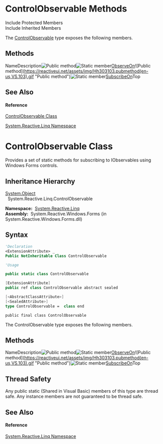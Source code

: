 # ControlObservable Methods

Include Protected Members  
Include Inherited Members

The [ControlObservable](ControlObservable\ControlObservable.md) type exposes the following members.

## Methods

NameDescription![Public method](https://reactiveui.net/assets/img/Hh303103.pubmethod(en-us,VS.103).gif "Public method")![Static member](https://reactiveui.net/assets/img/Hh244319.static(en-us,VS.103).gif "Static member")[ObserveOn<TSource>](https://msdn.microsoft.com/en-us/library/m:system.reactive.linq.controlobservable.observeon%60%601(system.iobservable%7b%60%600%7d%2csystem.windows.forms.control)(v=VS.103))![Public method](https://reactiveui.net/assets/img/Hh303103.pubmethod(en-us,VS.103).gif "Public method")![Static member](https://reactiveui.net/assets/img/Hh244319.static(en-us,VS.103).gif "Static member")[SubscribeOn<TSource>](https://msdn.microsoft.com/en-us/library/m:system.reactive.linq.controlobservable.subscribeon%60%601(system.iobservable%7b%60%600%7d%2csystem.windows.forms.control)(v=VS.103))Top

## See Also

#### Reference

[ControlObservable Class](ControlObservable\ControlObservable.md)

[System.Reactive.Linq Namespace](System.Reactive.Linq\System.Reactive.Linq.md)





# ControlObservable Class

Provides a set of static methods for subscribing to IObservables using Windows Forms controls.

## Inheritance Hierarchy

[System.Object](https://msdn.microsoft.com/en-us/library/e5kfa45b)  
  System.Reactive.Linq.ControlObservable

**Namespace:**  [System.Reactive.Linq](System.Reactive.Linq\System.Reactive.Linq.md)  
**Assembly:**  System.Reactive.Windows.Forms (in System.Reactive.Windows.Forms.dll)

## Syntax

```vb
'Declaration
<ExtensionAttribute> _
Public NotInheritable Class ControlObservable
```

```vb
'Usage
```

```csharp
public static class ControlObservable
```

```c++
[ExtensionAttribute]
public ref class ControlObservable abstract sealed
```

```fsharp
[<AbstractClassAttribute>]
[<SealedAttribute>]
type ControlObservable =  class end
```

```jscript
public final class ControlObservable
```

The ControlObservable type exposes the following members.

## Methods

NameDescription![Public method](https://reactiveui.net/assets/img/Hh303103.pubmethod(en-us,VS.103).gif "Public method")![Static member](https://reactiveui.net/assets/img/Hh244319.static(en-us,VS.103).gif "Static member")[ObserveOn<TSource>](https://msdn.microsoft.com/en-us/library/m:system.reactive.linq.controlobservable.observeon%60%601(system.iobservable%7b%60%600%7d%2csystem.windows.forms.control)(v=VS.103))![Public method](https://reactiveui.net/assets/img/Hh303103.pubmethod(en-us,VS.103).gif "Public method")![Static member](https://reactiveui.net/assets/img/Hh244319.static(en-us,VS.103).gif "Static member")[SubscribeOn<TSource>](https://msdn.microsoft.com/en-us/library/m:system.reactive.linq.controlobservable.subscribeon%60%601(system.iobservable%7b%60%600%7d%2csystem.windows.forms.control)(v=VS.103))Top

## Thread Safety

Any public static (Shared in Visual Basic) members of this type are thread safe. Any instance members are not guaranteed to be thread safe.

## See Also

#### Reference

[System.Reactive.Linq Namespace](System.Reactive.Linq\System.Reactive.Linq.md)







